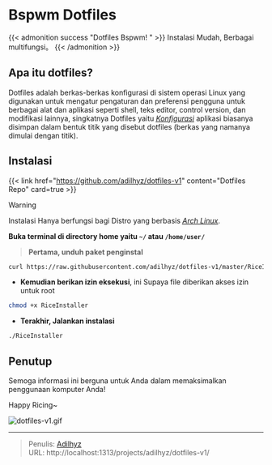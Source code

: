 # Bspwm Dotfiles


{{< admonition success "Dotfiles Bspwm! " >}}
Instalasi Mudah, Berbagai multifungsi。
{{< /admonition >}}

<!--more-->

## Apa itu dotfiles?

Dotfiles adalah berkas-berkas konfigurasi di sistem operasi Linux yang digunakan untuk mengatur pengaturan dan preferensi pengguna untuk berbagai alat dan aplikasi seperti shell, teks editor, control version, dan modifikasi lainnya, singkatnya Dotfiles yaitu [<abbr title="Konfigurasi">*Konfigurasi*</abbr>](https://en.wikipedia.org/wiki/Configuration) aplikasi biasanya disimpan dalam bentuk titik yang disebut dotfiles (berkas yang namanya dimulai dengan titik).

## Instalasi 

{{< link href="https://github.com/adilhyz/dotfiles-v1" content="Dotfiles Repo" card=true >}}

> [!WARNING]
> Instalasi Hanya berfungsi bagi Distro yang berbasis [<abbr title="Arch Based">*Arch Linux*</abbr>](https://wiki.archlinux.org/title/Arch-based_distributions).


**Buka terminal di directory home yaitu `~/` atau `/home/user/`**
> **Pertama, unduh paket penginstal**

```bash
curl https://raw.githubusercontent.com/adilhyz/dotfiles-v1/master/RiceInstaller -o $HOME/RiceInstaller
```

- **Kemudian berikan izin eksekusi**, ini Supaya file diberikan akses izin untuk root

```bash
chmod +x RiceInstaller
```

- **Terakhir, Jalankan instalasi**

```bash
./RiceInstaller
```

## Penutup

Semoga informasi ini berguna untuk Anda dalam memaksimalkan penggunaan komputer Anda!

Happy Ricing~

![dotfiles-v1.gif](https://repository-images.githubusercontent.com/662371804/6246e106-09d6-4147-a13e-401806aeeb8b)


---

> Penulis: [Adilhyz](https://github.com/adilhyz)  
> URL: http://localhost:1313/projects/adilhyz/dotfiles-v1/  

